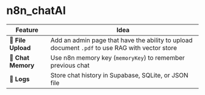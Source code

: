# n8n_chatAI

| Feature        | Idea                                                                      |
| -------------- | ------------------------------------------------------------------------- |
| 📁 **File Upload** | Add an admin page that have the ability to upload document `.pdf` to use RAG with vector store |
| 💬 **Chat Memory** | Use n8n memory key (`memoryKey`) to remember previous chat                |
| 🧾 **Logs**        | Store chat history in Supabase, SQLite, or JSON file                      |
